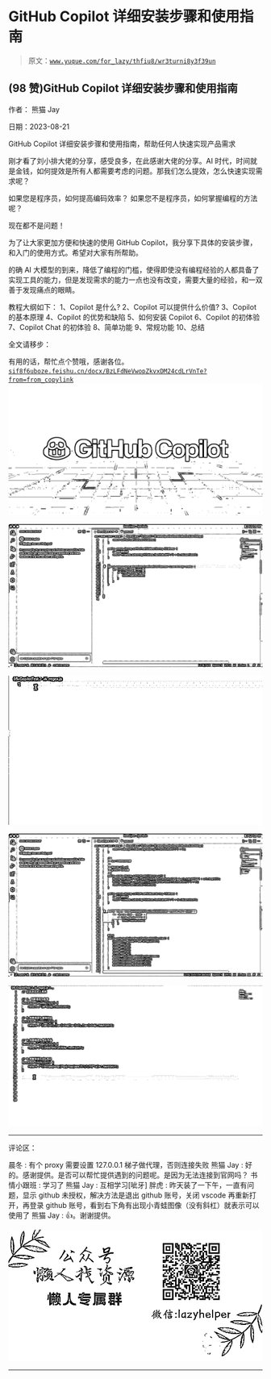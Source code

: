 # GitHub Copilot 详细安装步骤和使用指南

> 原文：[`www.yuque.com/for_lazy/thfiu8/wr3turni8y3f39un`](https://www.yuque.com/for_lazy/thfiu8/wr3turni8y3f39un)

## (98 赞)GitHub Copilot 详细安装步骤和使用指南

作者： 熊猫 Jay

日期：2023-08-21

GitHub Copilot 详细安装步骤和使用指南，帮助任何人快速实现产品需求

刚才看了刘小排大佬的分享，感受良多，在此感谢大佬的分享。AI 时代，时间就是金钱，如何提效是所有人都需要考虑的问题。那我们怎么提效，怎么快速实现需求呢？

如果您是程序员，如何提高编码效率？
如果您不是程序员，如何掌握编程的方法呢？

现在都不是问题！

为了让大家更加方便和快速的使用 GitHub Copilot，我分享下具体的安装步骤，和入门的使用方式。希望对大家有所帮助。

的确 AI 大模型的到来，降低了编程的门槛，使得即使没有编程经验的人都具备了实现工具的能力，但是发现需求的能力一点也没有改变，需要大量的经验，和一双善于发现痛点的眼睛。

教程大纲如下：
1、Copilot 是什么?
2、Copilot 可以提供什么价值?
3、Copilot 的基本原理
4、Copilot 的优势和缺陷
5、如何安装 Copilot
6、Copilot 的初体验
7、Copilot Chat 的初体验
8、简单功能
9、常规功能
10、总结

全文请移步：

有用的话，帮忙点个赞哦，感谢各位。[`sif8f6uboze.feishu.cn/docx/BzLFdNeVwopZkvxDM24cdLrVnTe?from=from_copylink`](https://sif8f6uboze.feishu.cn/docx/BzLFdNeVwopZkvxDM24cdLrVnTe?from=from_copylink)![](img/e793fc550702d85b02e5573a3c8c4df2.png)

![](img/55297ae25fbe33c68b30aa03e65906db.png)

![](img/ac1616c369b098ea813dab21f38992ff.png)

![](img/39e245a38de062acc5e142ff4a3c188c.png)

![](img/7c9542623fc3140662e93e8a06952df5.png)

* * *

评论区：

晨冬 : 有个 proxy 需要设置 127.0.0.1 梯子做代理，否则连接失败
熊猫 Jay : 好的。感谢提供。是否可以帮忙提供遇到的问题呢。是因为无法连接到官网吗？
书情小跟班 : 学习了
熊猫 Jay : 互相学习[呲牙]
胖虎 : 昨天装了一下午，一直有问题，显示 github 未授权，解决方法是退出 github 账号，关闭 vscode 再重新打开，再登录 github 账号，看到右下角有出现小青蛙图像（没有斜杠）就表示可以使用了
熊猫 Jay : 👍。谢谢提供。

![](img/1c37d505930596d12a88ab23e11aa07a.png)

* * *